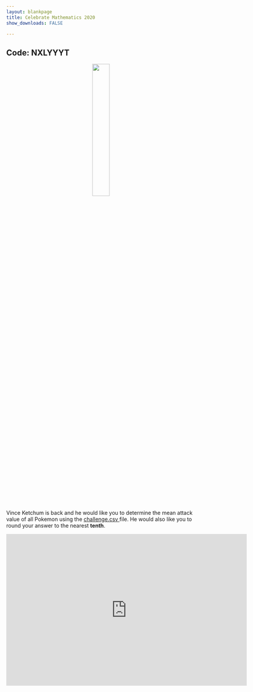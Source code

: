 ```yaml
---
layout: blankpage
title: Celebrate Mathematics 2020
show_downloads: FALSE

---
```


## Code: NXLYYYT 

<p align="center"> <img class="prof" width="30%" src="https://merrickmath.github.io/MerrickMath.github.io-PokemonChallenge/trainer.png">   </p>

Vince Ketchum is back and he would like you to determine the mean attack value of all Pokemon using the <a href="https://merrickmath.github.io/MerrickMath.github.io-PokemonChallenge/challenge.csv" download> challenge.csv </a> file. He would also like you to round your answer to the nearest **tenth**.

<iframe src="https://docs.google.com/forms/d/e/1FAIpQLSfUHiEBYfw72MHv1jEP7TRCfbGTUR1cXyi6hAcG0JkXhYx14A/viewform?embedded=true" width="640" height="403" frameborder="0" marginheight="0" marginwidth="0">Loading…</iframe>
